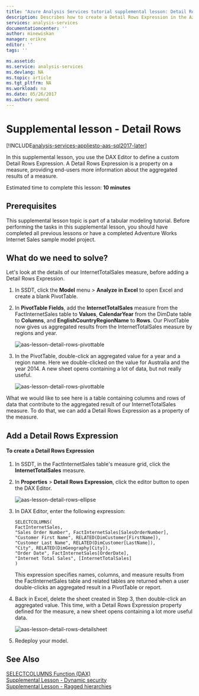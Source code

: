 ```yaml
---
title: "Azure Analysis Services tutorial supplemental lesson: Detail Rows | Microsoft Docs"
description: Describes how to create a Detail Rows Expression in the Azure Analysis Services tutorial.
services: analysis-services
documentationcenter: ''
author: minewiskan
manager: erikre
editor: ''
tags: ''

ms.assetid: 
ms.service: analysis-services
ms.devlang: NA
ms.topic: article
ms.tgt_pltfrm: NA
ms.workload: na
ms.date: 05/26/2017
ms.author: owend
---
```

# Supplemental lesson - Detail Rows

[!INCLUDE[analysis-services-appliesto-aas-sql2017-later](../../../includes/analysis-services-appliesto-aas-sql2017-later.md)]

In this supplemental lesson, you use the DAX Editor to define a custom Detail Rows Expression. A Detail Rows Expression is a property on a measure, providing end-users more information about the aggregated results of a measure. 
  
Estimated time to complete this lesson: **10 minutes**  
  
## Prerequisites  
This supplemental lesson topic is part of a tabular modeling tutorial. Before performing the tasks in this supplemental lesson, you should have completed all previous lessons or have a completed Adventure Works Internet Sales sample model project.  
  
## What do we need to solve?
Let's look at the details of our InternetTotalSales measure, before adding a Detail Rows Expression.

1.  In SSDT, click the **Model** menu > **Analyze in Excel** to open Excel and create a blank PivotTable.
  
2.  In **PivotTable Fields**, add the **InternetTotalSales** measure from the FactInternetSales table to **Values**, **CalendarYear** from the DimDate table to **Columns**, and **EnglishCountryRegionName** to **Rows**. Our PivotTable now gives us aggregated results from the InternetTotalSales measure by regions and year. 

    ![aas-lesson-detail-rows-pivottable](../tutorials/media/aas-lesson-detail-rows-pivottable.png)

3. In the PivotTable, double-click an aggregated value for a year and a region name. Here we double-clicked on the value for Australia and the year 2014. A new sheet opens containing a lot of data, but not really useful.

    ![aas-lesson-detail-rows-pivottable](../tutorials/media/aas-lesson-detail-rows-sheet.png)
  
What we would like to see here is a table containing columns and rows of data that contribute to the aggregated result of our InternetTotalSales measure. To do that, we can add a Detail Rows Expression as a property of the measure.

## Add a Detail Rows Expression

#### To create a Detail Rows Expression 
  
1. In SSDT, in the FactInternetSales table's measure grid, click the **InternetTotalSales** measure. 

2. In **Properties** > **Detail Rows Expression**, click the editor button to open the DAX Editor.

    ![aas-lesson-detail-rows-ellipse](../tutorials/media/aas-lesson-detail-rows-ellipse.png)

3. In DAX Editor, enter the following expression:

    ```
    SELECTCOLUMNS(
	FactInternetSales,
	"Sales Order Number", FactInternetSales[SalesOrderNumber],
	"Customer First Name", RELATED(DimCustomer[FirstName]),
	"Customer Last Name", RELATED(DimCustomer[LastName]),
	"City", RELATED(DimGeography[City]),
	"Order Date", FactInternetSales[OrderDate],
	"Internet Total Sales", [InternetTotalSales]
    )

    ```

    This expression specifies names, columns, and measure results from the FactInternetSales table and related tables are returned when a user double-clicks an aggregated result in a PivotTable or report.

4. Back in Excel, delete the sheet created in Step 3, then double-click an aggregated value. This time, with a Detail Rows Expression property defined for the measure, a new sheet opens containing a lot more useful data.

    ![aas-lesson-detail-rows-detailsheet](../tutorials/media/aas-lesson-detail-rows-detailsheet.png)

5. Redeploy your model.

  
## See Also  
[SELECTCOLUMNS Function (DAX)](https://msdn.microsoft.com/library/mt761759.aspx)   
[Supplemental Lesson - Dynamic security](../tutorials/aas-supplemental-lesson-dynamic-security.md)  
[Supplemental Lesson - Ragged hierarchies](../tutorials/aas-supplemental-lesson-ragged-hierarchies.md)  
